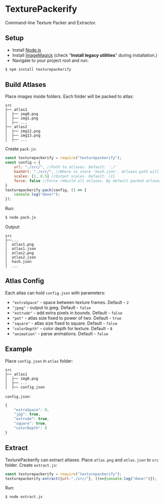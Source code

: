 # TexturePackerify
Command-line Texture Packer and Extractor.

## Setup
- Install [Node.js](https://nodejs.org/) 
- Install [ImageMagick](https://www.imagemagick.org/) (check "**Install legacy utilities**" during installation.)
- Navigate to your project root and run:
```sh
$ npm install texturepackerify
```

## Build Atlases
Place images inside folders. Each folder will be packed to atlas:
```
src
├── atlas1
│  ├── img0.png
│  ├── img1.png
│  ├── ...
├── atlas2
│  ├── img12.png
│  ├── img13.png
│  ├── ...
```

Create `pack.js`:
```javascript
const texturepackerify = require("texturepackerify");
const config = {
    url: "./src/", //Path to atlases. Default: './'
    hashUrl: "./src/", //Where to store 'hash.json'. Atlases path will be used as default
    scales: [1, 0.5] //Output scales. Default: [1]
    force: false //Force rebuild all atlases. By default packed atlases will be skipped
}
texturepackerify.pack(config, () => {
    console.log("done!");
});
```
Run:
```sh
$ node pack.js
```

Output:
```
src
├──...
│  atlas1.png
│  atlas1.json
│  atlas2.png
│  atlas2.json
│  hash.json
│  ...
```

## Atlas Config
Each atlas can hold `config.json` with parameters:

- `"extraSpace"` - space between texture frames. Default - `2`
- `"jpeg"` - output to jpeg. Default - `false`
- `"extrude"` - add extra pixels in bounds. Default - `false`
- `"pot"` - atlas size fixed to power of two. Default - `true`
- `"square"` - atlas size fixed to square. Default - `false`
- `"colorDepth"` - color depth for texture. Default - `8`
- `"animation"` - parse animations. Default - `false`

## Example
Place `config.json` in `atlas` folder:
```
src
├── atlas1
│  ├── img0.png
│  ├── ...
│  ├── config.json
```

`config.json`:
```javascript
{
    "extraSpace": 0,
    "jpg": true,
    "extrude": true,
    "square": true,
    "colorDepth": 8
}
```

## Extract
TexturePackerify can extract atlases. Place `atlas.png` and `atlas.json` to `src` folder.
Create `extract.js`:
```javascript
const texturepackerify = require("texturepackerify");
texturepackerify.extract({url:"./src/"}, ()=>{console.log("done!")});
```
Run:
```sh
$ node extract.js
```
